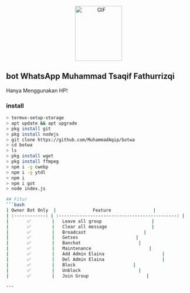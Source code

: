 <p align="center">
<img src="https://media.giphy.com/media/4dM1U76aAQ3dbE6bc3/giphy.gif" alt="GIF" width="128" height="150"/>

## bot WhatsApp Muhammad Tsaqif Fathurrizqi
Hanya Menggunakan HP!
### install 
```bash
> termux-setup-storage
> apt update && apt upgrade
> pkg install git
> pkg install nodejs
> git clone https://github.com/MuhammadAqip/botwa
> cd botwa
> ls
> pkg install wget
> pkg install ffmpeg
> npm i -g cwebp
> npm i -g ytdl
> npm i
> npm i got
> node index.js

## Fitur
```bash
| Owner Bot Only  |              Feature                |
| :------------: | :---------------------------------------------: |
|       ✅        |   Leave all group                   |
|       ✅        |   Clear all message                 |
|       ✅        |   Broadcast                      |
|       ✅        |   Getses                      |
|       ✅        |   Banchat                      |
|       ✅        |   Maintenance                      |
|       ✅        |   Add Admin Elaina                      |
|       ✅        |   Del Admin Elaina                      |
|       ✅        |   Block                      |
|       ✅        |   Unblock                      |
|       ✅        |   Join Group                      |

---
